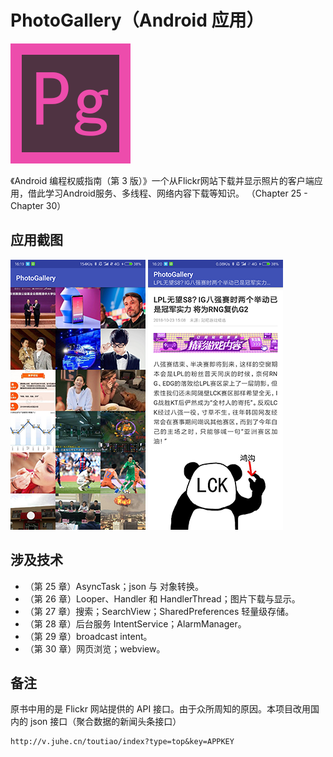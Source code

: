 # PhotoGallery（Android 应用）

![](readme/ic_photogallery.png)

《Android 编程权威指南（第 3 版）》一个从Flickr网站下载并显示照片的客户端应用，借此学习Android服务、多线程、网络内容下载等知识。
（Chapter 25 - Chapter 30）

## 应用截图

![](readme/photogallery_1.png) ![](readme/photogallery_2.png)

## 涉及技术

- （第 25 章）AsyncTask；json 与 对象转换。
- （第 26 章）Looper、Handler 和 HandlerThread；图片下载与显示。
- （第 27 章）搜索；SearchView；SharedPreferences 轻量级存储。
- （第 28 章）后台服务 IntentService；AlarmManager。
- （第 29 章）broadcast intent。
- （第 30 章）网页浏览；webview。

## 备注

原书中用的是 Flickr 网站提供的 API 接口。由于众所周知的原因。本项目改用国内的 json 接口（聚合数据的新闻头条接口）

	http://v.juhe.cn/toutiao/index?type=top&key=APPKEY